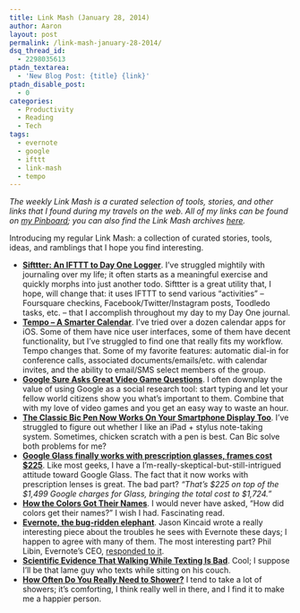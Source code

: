 ```yaml
---
title: Link Mash (January 28, 2014)
author: Aaron
layout: post
permalink: /link-mash-january-28-2014/
dsq_thread_id:
  - 2298035613
ptadn_textarea:
  - 'New Blog Post: {title} {link}'
ptadn_disable_post:
  - 0
categories:
  - Productivity
  - Reading
  - Tech
tags:
  - evernote
  - google
  - ifttt
  - link-mash
  - tempo
---
```

*The weekly Link Mash is a curated selection of tools, stories, and other links that I found during my travels on the web. All of my links can be found on&nbsp;<a title="Bachya's Pinboard: Link Mash" href="https://pinboard.in/u:bachya/t:link-mash/" target="_blank">my Pinboard</a>; you can also find the Link Mash archives <a href="/tag/link-mash/" target="_blank">here</a>.*

Introducing my regular Link Mash: a collection of curated stories, tools, ideas, and ramblings that I hope you find interesting.

  * **<a href="http://craigeley.com/post/72565974459/sifttter-an-ifttt-to-day-one-logger" target="_blank">Sifttter: An IFTTT to Day One Logger</a>**. I&#8217;ve struggled mightily with journaling over my life; it often starts as a meaningful exercise and quickly morphs into just another todo. Sifttter is a great utility that, I hope, will change that: it uses IFTTT to send various &#8220;activities&#8221; – Foursquare checkins, Facebook/Twitter/Instagram posts, Toodledo tasks, etc. – that I accomplish throughout my day to my Day One journal.
  * <a href="http://www.huffingtonpost.com/mobiledia/the-daily-app-tempo-a-sma_b_4428540.html" target="_blank"><strong>Tempo – A Smarter Calendar</strong></a>. I&#8217;ve tried over a dozen calendar apps for iOS. Some of them have nice user interfaces, some of them have decent functionality, but I&#8217;ve struggled to find one that really fits my workflow. Tempo changes that. Some of my favorite features: automatic dial-in for conference calls, associated documents/emails/etc. with calendar invites, and the ability to email/SMS select members of the group.
  * <a href="http://kotaku.com/google-sure-asks-great-video-game-questions-1510692531?utm_content=buffer00e76&utm_medium=social&utm_source=linkedin.com&utm_campaign=buffer" target="_blank"><strong>Google Sure Asks Great Video Game Questions</strong></a>. I often downplay the value of using Google as a social research tool: start typing and let your fellow world citizens show you what&#8217;s important to them. Combine that with my love of video games and you get an easy way to waste an hour.
  * <a href="http://gizmodo.com/the-classic-bic-pen-now-works-on-your-smartphone-displa-1510693371?utm_source=feedburner&utm_medium=feed&utm_campaign=Feed%3A+gizmodo%2Ffull+%28Gizmodo%29" target="_blank"><strong>The Classic Bic Pen Now Works On Your Smartphone Display Too</strong></a>. I&#8217;ve struggled to figure out whether I like an iPad + stylus note-taking system. Sometimes, chicken scratch with a pen is best. Can Bic solve both problems for me?
  * <a href="http://arstechnica.com/gadgets/2014/01/google-glass-finally-works-with-prescription-glasses-costs-225-extra/" target="_blank"><strong>Google Glass finally works with prescription glasses, frames cost $225</strong></a>. Like most geeks, I have a I&#8217;m-really-skeptical-but-still-intrigued attitude toward Google Glass. The fact that it now works with prescription lenses is great. The bad part? *&#8220;That&#8217;s $225 on top of the $1,499 Google charges for Glass, bringing the total cost to $1,724.”*
  * <a href="http://gizmodo.com/how-the-colors-got-their-names-1510522700" target="_blank"><strong>How the Colors Got Their Names</strong></a>. I would never have asked, &#8220;How did colors get their names?&#8221; I wish I had. Fascinating read.
  * <a href="http://jasonkincaid.net/2014/01/evernote-the-bug-ridden-elephant" target="_blank"><strong>Evernote, the bug-ridden elephant</strong></a>. Jason Kincaid wrote a really interesting piece about the troubles he sees with Evernote these days; I happen to agree with many of them. The most interesting part? Phil Libin, Evernote&#8217;s CEO, <a href="http://blog.evernote.com/blog/2014/01/04/on-software-quality" target="_blank">responded to it</a>.
  * <a href="http://www.popsci.com/article/science/scientific-evidence-walking-while-texting-bad" target="_blank"><strong>Scientific Evidence That Walking While Texting Is Bad</strong></a>. Cool; I suppose I&#8217;ll be that lame guy who texts while sitting on his couch.
  * <a href="http://jezebel.com/how-often-do-you-really-need-to-shower-1510228527/" target="_blank"><strong>How Often Do You Really Need to Shower?</strong></a> I tend to take a lot of showers; it&#8217;s comforting, I think really well in there, and I find it to make me a happier person.

